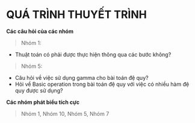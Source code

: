 # QUÁ TRÌNH THUYẾT TRÌNH

**Các câu hỏi của các nhóm**

> Nhóm 1: 
  + Thuật toán có phải được thực hiện thông qua các bước không?

> Nhóm 5: 
  + Câu hỏi về việc sử dụng gamma cho bài toán đệ quy?
  + Hỏi về Basic operation trong bài toán đệ quy với việc có nhiều hàm đệ quy được sử dụng?
 
**Các nhóm phát biểu tích cực**

> Nhóm 1, Nhóm 10, Nhóm 5, Nhóm 7
